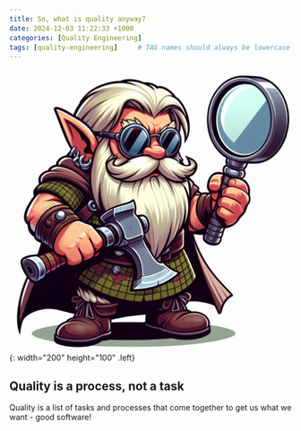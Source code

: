 ```yaml
---
title: So, what is quality anyway?
date: 2024-12-03 11:22:33 +1000
categories: [Quality Engineering]
tags: [quality-engineering]     # TAG names should always be lowercase
---
```



![post avatar](/assets/avatar_1.png){: width="200" height="100" .left}

## Quality is a process, not a task

Quality is a list of tasks and processes that come together to get us what we want - good software!